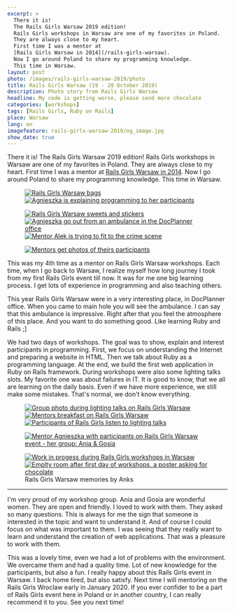 ```yaml
---
excerpt: >
  There it is!
  The Rails Girls Warsaw 2019 edition!
  Rails Girls workshops in Warsaw are one of my favorites in Poland.
  They are always close to my heart.
  First time I was a mentor at
  [Rails Girls Warsaw in 2014](/rails-girls-warsaw).
  Now I go around Poland to share my programming knowledge.
  This time in Warsaw.
layout: post
photo: /images/rails-girls-warsaw-2019/photo
title: Rails Girls Warsaw (19 - 20 October 2019)
description: Photo story from Rails Girls Warsaw
headline: My code is getting worse, please send more chocolate
categories: [workshops]
tags: [Rails Girls, Ruby on Rails]
place: Warsaw
lang: en
imagefeature: rails-girls-warsaw-2019/og_image.jpg
show_date: true
---
```


There it is! The Rails Girls Warsaw 2019 edition! Rails Girls workshops in Warsaw are one of my favorites in Poland. They are always close to my heart. First time I was a mentor at <a href="{{ site.baseurl }}/rails-girls-warsaw" title="Rails Girls Warsaw - first time as a mentor">Rails Girls Warsaw in 2014</a>. Now I go around Poland to share my programming knowledge. This time in Warsaw.

<figure class='half'>
  <a href="{{ site.baseurl_root }}/images/rails-girls-warsaw-2019/01-rails-girls-bags.jpg">
    <img src="{{ site.baseurl_root }}/images/rails-girls-warsaw-2019/thumbs/01-rails-girls-bags.jpg"
         alt='Rails Girls Warsaw bags'>
  </a>
  <a href="{{ site.baseurl_root }}/images/rails-girls-warsaw-2019/02-agnieszka-teaching.jpg">
    <img src="{{ site.baseurl_root }}/images/rails-girls-warsaw-2019/thumbs/02-agnieszka-teaching.jpg"
         alt='Agnieszka is explaining programming to her participants'>
  </a>
</figure>
<figure class='third'>
  <a href="{{ site.baseurl_root }}/images/rails-girls-warsaw-2019/03-rails-girls-sweets.jpg">
    <img src="{{ site.baseurl_root }}/images/rails-girls-warsaw-2019/thumbs/03-rails-girls-sweets.jpg"
         alt='Rails Girls Warsaw sweets and stickers'>
  </a>
  <a href="{{ site.baseurl_root }}/images/rails-girls-warsaw-2019/04-rails-girls-ambulance.jpg">
    <img src="{{ site.baseurl_root }}/images/rails-girls-warsaw-2019/thumbs/04-rails-girls-ambulance.jpg"
         alt='Agnieszka go out from an ambulance in the DocPlanner office'>
  </a>
  <a href="{{ site.baseurl_root }}/images/rails-girls-warsaw-2019/05-dead-mentor.jpg">
    <img src="{{ site.baseurl_root }}/images/rails-girls-warsaw-2019/thumbs/05-dead-mentor.jpg"
         alt='Mentor Alek is trying to fit to the crime scene'>
  </a>
</figure>
<figure>
  <a href="{{ site.baseurl_root }}/images/rails-girls-warsaw-2019/06-agnieszka-alek.jpg">
    <img src="{{ site.baseurl_root }}/images/rails-girls-warsaw-2019/thumbs/06-agnieszka-alek.jpg"
         alt='Mentors get photos of theirs participants'>
  </a>
</figure>

This was my 4th time as a mentor on Rails Girls Warsaw workshops. Each time, when I go back to Warsaw, I realize myself how long journey I took from my first Rails Girls event till now. It was for me one big learning process. I get lots of experience in programming and also teaching others.

This year Rails Girls Warsaw were in a very interesting place, in DocPlanner office. When you came to main hole you will see the ambulance. I can say that this ambulance is impressive. Right after that you feel the atmosphere of this place. And you want to do something good. Like learning Ruby and Rails ;]

We had two days of workshops. The goal was to show, explain and interest participants in programming. First, we focus on  understanding the Internet and preparing a website in HTML. Then we talk about Ruby as a programming language. At the end, we build the first web application in Ruby on Rails framework. During workshops were also some lighting talks slots. My favorite one was about failures in IT. It is good to know, that we all are learning on the daily basis. Even if we have more experience, we still make some mistakes. That's normal, we don't know everything.

<figure class='third'>
  <a href="{{ site.baseurl_root }}/images/rails-girls-warsaw-2019/07-rails-girls-presentation.jpg">
    <img src="{{ site.baseurl_root }}/images/rails-girls-warsaw-2019/thumbs/07-rails-girls-presentation.jpg"
         alt='Group photo during lighting talks on Rails Girls Warsaw'>
  </a>
  <a href="{{ site.baseurl_root }}/images/rails-girls-warsaw-2019/08-rails-girls-lunch.jpg">
    <img src="{{ site.baseurl_root }}/images/rails-girls-warsaw-2019/thumbs/08-rails-girls-lunch.jpg"
         alt='Mentors breakfast on Rails Girls Warsaw'>
  </a>
  <a href="{{ site.baseurl_root }}/images/rails-girls-warsaw-2019/09-rails-girls-motivation-talks.jpg">
    <img src="{{ site.baseurl_root }}/images/rails-girls-warsaw-2019/thumbs/09-rails-girls-motivation-talks.jpg"
         alt='Participants of Rails Girls listen to lighting talks'>
  </a>
</figure>
<figure>
  <a href="{{ site.baseurl_root }}/images/rails-girls-warsaw-2019/10-agnieszka-with-girls.jpg">
    <img src="{{ site.baseurl_root }}/images/rails-girls-warsaw-2019/thumbs/10-agnieszka-with-girls.jpg"
         alt='Mentor Agnieszka with participants on Rails Girls Warsaw event - her group: Ania & Gosia'>
  </a>
</figure>
<figure class='half'>
  <a href="{{ site.baseurl_root }}/images/rails-girls-warsaw-2019/11-rails-girls-workshops-in-progress.jpg">
    <img src="{{ site.baseurl_root }}/images/rails-girls-warsaw-2019/thumbs/11-rails-girls-workshops-in-progress.jpg"
         alt='Work in progess during Rails Girls workshops in Warsaw'>
  </a>
  <a href="{{ site.baseurl_root }}/images/rails-girls-warsaw-2019/12-please-send-more-chocolate.jpg">
    <img src="{{ site.baseurl_root }}/images/rails-girls-warsaw-2019/thumbs/12-please-send-more-chocolate.jpg"
         alt='Emplty room after first day of workshops, a poster asking for chocolate'>
  </a>
  <figcaption>Rails Girls Warsaw memories by Anks</figcaption>
</figure>

----

I'm very proud of my workshop group. Ania and Gosia are wonderful women. They are open and friendly. I loved to work with them. They asked so many questions. This is always for me the sign that someone is interested in the topic and want to understand it. And of course I could focus on what was important to them. I was seeing that they really want to learn and understand the creation of web applications. That was a pleasure to work with them.

This was a lovely time, even we had a lot of problems with the environment. We overcame them and had a quality time. Lot of new knowledge for the participants, but also a fun. I really happy about this Rails Girls event in Warsaw. I back home tired, but also satisfy. Next time I will mentoring on the Rails Girls Wroclaw early in January 2020. If you ever confider to be a part of Rails Girls event here in Poland or in another country, I can really recommend it to you. See you next time!
